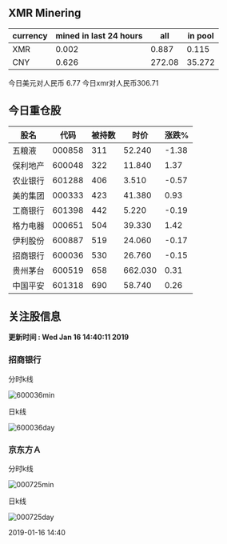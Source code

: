 ## XMR Minering

|currency|mined in last 24 hours|all|in pool|
|---|---|---|---|
|XMR|0.002|0.887|0.115|
|CNY|0.626|272.08|35.272|

今日美元对人民币 6.77	今日xmr对人民币306.71


## 今日重仓股 

|股名|代码|被持数|时价|涨跌%|
|---|---|---|---|---|
|五粮液|000858|311|52.240|-1.38|
|保利地产|600048|322|11.840|1.37|
|农业银行|601288|406|3.510|-0.57|
|美的集团|000333|423|41.380|0.93|
|工商银行|601398|442|5.220|-0.19|
|格力电器|000651|504|39.330|1.42|
|伊利股份|600887|519|24.060|-0.17|
|招商银行|600036|530|26.760|-0.15|
|贵州茅台|600519|658|662.030|0.31|
|中国平安|601318|690|58.740|0.26|

## 关注股信息
**更新时间 : Wed Jan 16 14:40:11 2019**
### 招商银行 
分时k线

![600036min](http://image.sinajs.cn/newchart/min/n/sh600036.gif)

日k线

![600036day](http://image.sinajs.cn/newchart/daily/n/sh600036.gif)

### 京东方Ａ 
分时k线

![000725min](http://image.sinajs.cn/newchart/min/n/sz000725.gif)

日k线

![000725day](http://image.sinajs.cn/newchart/daily/n/sz000725.gif)

2019-01-16 14:40